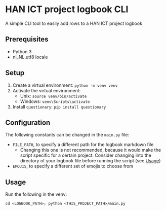 # HAN ICT project logbook CLI

A simple CLI tool to easily add rows to a HAN ICT project logbook

## Prerequisites

- Python 3
- nl_NL.utf8 locale

## Setup

1. Create a virtual environment: `python -m venv venv`
2. Activate the virtual environment:
   - Unix: `source venv/bin/activate`
   - Windows: `venv\Scripts\activate`
3. Install `questionary`: `pip install questionary`

## Configuration

The following constants can be changed in the `main.py` file:

- `FILE_PATH`, to specify a different path for the logbook markdown file
  - Changing this one is not recommended, because it would make the script specific for a certain project.
    Consider changing into the directory of your logbook file before running the script (see [Usage](#usage))
- `EMOJIS`, to specify a different set of emojis to choose from

## Usage

Run the following in the venv:

`cd <LOGBOOK_PATH>; python <THIS_PROJECT_PATH>/main.py`
